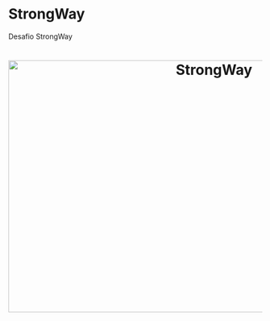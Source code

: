 # StrongWay
Desafio StrongWay
<h1 align="center">
  <img alt="StrongWay" src="asstes/print__project.png" width="800px" height="500px" />
</h1>
